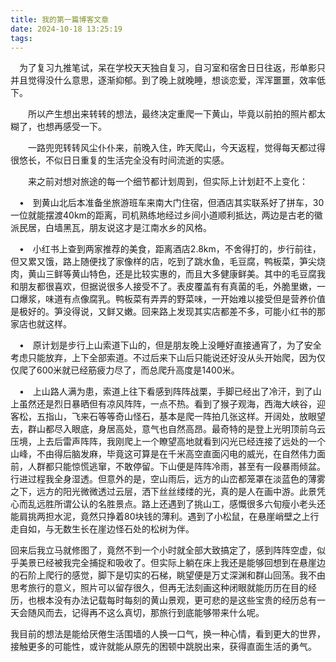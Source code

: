 ```yaml
---
title: 我的第一篇博客文章
date: 2024-10-18 13:25:19
tags:
---
```


　为了复习九推笔试，呆在学校天天独自复习，自习室和宿舍日日往返，形单影只并且觉得没什么意思，逐渐抑郁。到了晚上就晚睡，想谈恋爱，浑浑噩噩，效率低下。

　　所以产生想出来转转的想法，最终决定重爬一下黄山，毕竟以前拍的照片都太糊了，也想再感受一下。

　　一路兜兜转转风尘仆仆来，前晚入住，昨天爬山，今天返程，觉得每天都过得很悠长，不似日日重复的生活完全没有时间流逝的实感。

　　来之前对想对旅途的每一个细节都计划周到，但实际上计划赶不上变化：

　•　到黄山北后本准备坐旅游班车来南大门住宿，但酒店其实联系好了拼车，30一位就能摆渡40km的距离，司机熟练地经过乡间小道顺利抵达，两边是古老的徽派民居，白墙黑瓦，朋友说这才是江南水乡的风格。

　•　小红书上查到两家推荐的美食，距离酒店2.8km，不舍得打的，步行前往，但又累又饿，路上随便找了家像样的店，吃到了跳水鱼，毛豆腐，鸭板菜，笋尖烧肉，黄山三鲜等黄山特色，还是比较实惠的，而且大多健康鲜美。其中的毛豆腐我和朋友都很喜欢，但据说很多人接受不了。表皮覆盖有有真菌的毛，外脆里嫩，一口爆浆，味道有点像腐乳。鸭板菜有弄弄的野菜味，一开始难以接受但是营养价值是极好的。笋没得说，又鲜又嫩。回来路上发现其实店都差不多，可能小红书的那家店也就这样。

　•　原计划是步行上山索道下山的，但是朋友晚上没睡好直接通宵了，为了安全考虑只能放弃，上下全部索道。不过后来下山后只能说还好没从头开始爬，因为仅仅爬了600米就已经筋疲力尽了，而总爬升高度是1400米。

　•　上山路人满为患，索道上往下看感到阵阵战栗，手脚已经出了冷汗，到了山上虽然还是烈日暴晒但有凉风阵阵，一点不热。看到了猴子观海，西海大峡谷，迎客松，五指山，飞来石等等奇山怪石，基本是爬一阵拍几张这样。开阔处，放眼望去，群山都尽入眼底，身居高处，意气也自然高昂。最奇特的是登上光明顶前乌云压境，上去后雷声阵阵，我刚爬上一个瞭望高地就看到闪光已经连接了远处的一个山峰，不由得后脑发麻，毕竟这可算是在千米高空直面闪电的威光，在自然伟力面前，人群都只能惊慌逃窜，不敢停留。下山便是阵阵冷雨，甚至有一段暴雨倾盆。行进过程我全身湿透。但意外的是，空山雨后，远方的山峦都笼罩在淡蓝色的薄雾之下，远方的阳光微微透过云层，洒下丝丝缕缕的光，真的是人在画中游。此景凭心而乱远胜所谓公认的名胜景点。路上还遇到了挑山工，感慨很多六旬瘦小老头还能肩挑两担水泥，竟然只挣着80块钱的薄利。遇到了小松鼠，在悬崖峭壁之上行走自如，与无数生长在崖边怪石处的松树为伴。

回来后我立马就修图了，竟然不到一个小时就全部大致搞定了，感到阵阵空虚，似乎美景已经被我完全捕捉和吸收了。但实际上躺在床上我还是能够回想到在悬崖边的石阶上爬行的感觉，脚下是切实的石梯，眺望便是万丈深渊和群山回荡。我不由思考旅行的意义，照片可以留存很久，但再无法刻画这种闭眼就能历历在目的经历，也根本没有办法记载每时每刻的黄山景观，更可悲的是这些宝贵的经历总有一天会随风而去，记得再不这么真切，那旅行到底能够带来什么呢。

我目前的想法是能给厌倦生活围墙的人换一口气，换一种心情，看到更大的世界，接触更多的可能性，或许就能从原先的困顿中跳脱出来，获得直面生活的勇气。
